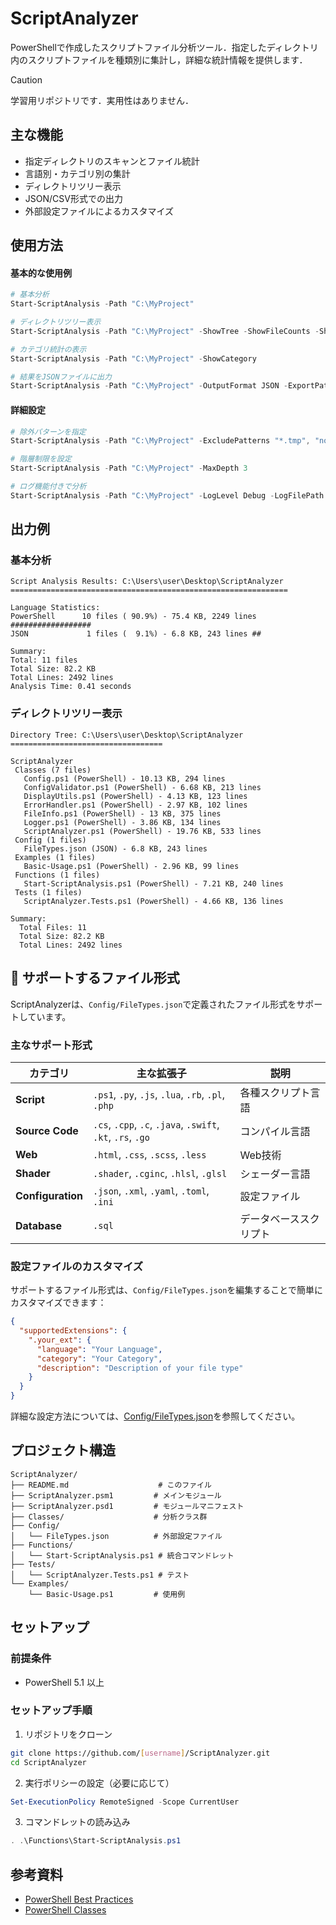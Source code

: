 # ScriptAnalyzer
PowerShellで作成したスクリプトファイル分析ツール．指定したディレクトリ内のスクリプトファイルを種類別に集計し，詳細な統計情報を提供します．

> [!caution]
> 学習用リポジトリです．実用性はありません．


## 主な機能

- 指定ディレクトリのスキャンとファイル統計
- 言語別・カテゴリ別の集計
- ディレクトリツリー表示
- JSON/CSV形式での出力
- 外部設定ファイルによるカスタマイズ


## 使用方法

#### 基本的な使用例

```powershell
# 基本分析
Start-ScriptAnalysis -Path "C:\MyProject"

# ディレクトリツリー表示
Start-ScriptAnalysis -Path "C:\MyProject" -ShowTree -ShowFileCounts -ShowFileTypes

# カテゴリ統計の表示
Start-ScriptAnalysis -Path "C:\MyProject" -ShowCategory

# 結果をJSONファイルに出力
Start-ScriptAnalysis -Path "C:\MyProject" -OutputFormat JSON -ExportPath "results.json"
```

#### 詳細設定

```powershell
# 除外パターンを指定
Start-ScriptAnalysis -Path "C:\MyProject" -ExcludePatterns "*.tmp", "node_modules"

# 階層制限を設定
Start-ScriptAnalysis -Path "C:\MyProject" -MaxDepth 3

# ログ機能付きで分析
Start-ScriptAnalysis -Path "C:\MyProject" -LogLevel Debug -LogFilePath "analysis.log"
```


## 出力例

### 基本分析
```
Script Analysis Results: C:\Users\user\Desktop\ScriptAnalyzer
==============================================================

Language Statistics:
PowerShell      10 files ( 90.9%) - 75.4 KB, 2249 lines ##################
JSON             1 files (  9.1%) - 6.8 KB, 243 lines ##

Summary:
Total: 11 files
Total Size: 82.2 KB
Total Lines: 2492 lines
Analysis Time: 0.41 seconds
```

### ディレクトリツリー表示
```
Directory Tree: C:\Users\user\Desktop\ScriptAnalyzer
==================================

ScriptAnalyzer
 Classes (7 files)
   Config.ps1 (PowerShell) - 10.13 KB, 294 lines
   ConfigValidator.ps1 (PowerShell) - 6.68 KB, 213 lines
   DisplayUtils.ps1 (PowerShell) - 4.13 KB, 123 lines
   ErrorHandler.ps1 (PowerShell) - 2.97 KB, 102 lines
   FileInfo.ps1 (PowerShell) - 13 KB, 375 lines
   Logger.ps1 (PowerShell) - 3.86 KB, 134 lines
   ScriptAnalyzer.ps1 (PowerShell) - 19.76 KB, 533 lines
 Config (1 files)
   FileTypes.json (JSON) - 6.8 KB, 243 lines
 Examples (1 files)
   Basic-Usage.ps1 (PowerShell) - 2.96 KB, 99 lines
 Functions (1 files)
   Start-ScriptAnalysis.ps1 (PowerShell) - 7.21 KB, 240 lines
 Tests (1 files)
   ScriptAnalyzer.Tests.ps1 (PowerShell) - 4.66 KB, 136 lines

Summary:
  Total Files: 11
  Total Size: 82.2 KB
  Total Lines: 2492 lines
```

## 🔧 サポートするファイル形式

ScriptAnalyzerは、`Config/FileTypes.json`で定義されたファイル形式をサポートしています。

### 主なサポート形式

| カテゴリ | 主な拡張子 | 説明 |
|----------|------------|------|
| **Script** | `.ps1`, `.py`, `.js`, `.lua`, `.rb`, `.pl`, `.php` | 各種スクリプト言語 |
| **Source Code** | `.cs`, `.cpp`, `.c`, `.java`, `.swift`, `.kt`, `.rs`, `.go` | コンパイル言語 |
| **Web** | `.html`, `.css`, `.scss`, `.less` | Web技術 |
| **Shader** | `.shader`, `.cginc`, `.hlsl`, `.glsl` | シェーダー言語 |
| **Configuration** | `.json`, `.xml`, `.yaml`, `.toml`, `.ini` | 設定ファイル |
| **Database** | `.sql` | データベーススクリプト |

### 設定ファイルのカスタマイズ

サポートするファイル形式は、`Config/FileTypes.json`を編集することで簡単にカスタマイズできます：

```json
{
  "supportedExtensions": {
    ".your_ext": {
      "language": "Your Language",
      "category": "Your Category",
      "description": "Description of your file type"
    }
  }
}
```

詳細な設定方法については、[Config/FileTypes.json](Config/FileTypes.json)を参照してください。


## プロジェクト構造

```
ScriptAnalyzer/
├── README.md                    # このファイル
├── ScriptAnalyzer.psm1         # メインモジュール
├── ScriptAnalyzer.psd1         # モジュールマニフェスト
├── Classes/                    # 分析クラス群
├── Config/
│   └── FileTypes.json          # 外部設定ファイル
├── Functions/
│   └── Start-ScriptAnalysis.ps1 # 統合コマンドレット
├── Tests/
│   └── ScriptAnalyzer.Tests.ps1 # テスト
└── Examples/
    └── Basic-Usage.ps1         # 使用例
```

## セットアップ

### 前提条件
- PowerShell 5.1 以上

### セットアップ手順

1. リポジトリをクローン
```bash
git clone https://github.com/[username]/ScriptAnalyzer.git
cd ScriptAnalyzer
```

2. 実行ポリシーの設定（必要に応じて）
```powershell
Set-ExecutionPolicy RemoteSigned -Scope CurrentUser
```

3. コマンドレットの読み込み
```powershell
. .\Functions\Start-ScriptAnalysis.ps1
```

## 参考資料

- [PowerShell Best Practices](https://docs.microsoft.com/en-us/powershell/scripting/dev-cross-plat/writing-portable-cmdlets)
- [PowerShell Classes](https://docs.microsoft.com/en-us/powershell/module/microsoft.powershell.core/about/about_classes)
